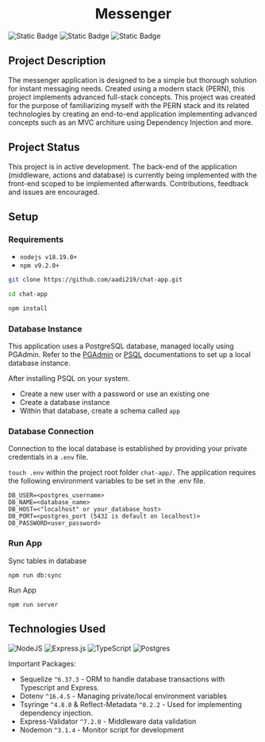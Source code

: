 <h1 style="text-align: center;">Messenger</h1>

![Static Badge](https://img.shields.io/badge/status-in_development-green)
![Static Badge](https://img.shields.io/badge/active_branch-middleware-orange)
![Static Badge](https://img.shields.io/badge/language-typescript-blue)

## Project Description
The messenger application is designed to be a simple but thorough solution for instant messaging needs. Created using a modern stack (PERN), this project implements advanced full-stack concepts. This project was created for the purpose of familiarizing myself with the PERN stack and its related technologies by creating an end-to-end application implementing advanced concepts such as an MVC architure using Dependency Injection and more.

## Project Status
This project is in active development. The back-end of the application (middleware, actions and database) is currently being implemented with the front-end scoped to be implemented afterwards. Contributions, feedback and issues are encouraged.

## Setup
### Requirements
- `nodejs v18.19.0+`
- `npm v9.2.0+`

```bash
git clone https://github.com/aadi219/chat-app.git
```

```bash
cd chat-app
```
```bash
npm install
```
### Database Instance
This application uses a PostgreSQL database, managed locally using PGAdmin. Refer to the [PGAdmin](https://www.pgadmin.org/) or [PSQL](https://www.postgresql.org/docs/) documentations to set up a local database instance.

After installing PSQL on your system.
- Create a new user with a password or use an existing one
- Create a database instance
- Within that database, create a schema called `app`

### Database Connection
Connection to the local database is established by providing your private credentials in a `.env` file.

`touch .env` within the project root folder `chat-app/`.
The application requires the following environment variables to be set in the .env file.
```
DB_USER=<postgres_username>
DB_NAME=<database_name>
DB_HOST=<"localhost" or your_database_host>
DB_PORT=<postgres_port (5432 is default on localhost)>
DB_PASSWORD<user_password>
```

### Run App
Sync tables in database
```
npm run db:sync
```
Run App
```
npm run server
```


## Technologies Used
![NodeJS](https://img.shields.io/badge/node.js-6DA55F?style=for-the-badge&logo=node.js&logoColor=white)
![Express.js](https://img.shields.io/badge/express.js-%23404d59.svg?style=for-the-badge&logo=express&logoColor=%2361DAFB)
![TypeScript](https://img.shields.io/badge/typescript-%23007ACC.svg?style=for-the-badge&logo=typescript&logoColor=white)
![Postgres](https://img.shields.io/badge/postgres-%23316192.svg?style=for-the-badge&logo=postgresql&logoColor=white)

Important Packages:
- Sequelize `^6.37.3` - ORM to handle database transactions with Typescript and Express.
- Dotenv `^16.4.5` - Managing private/local environment variables
- Tsyringe `^4.8.0` & Reflect-Metadata `^0.2.2` - Used for implementing dependency injection.
- Express-Validator `^7.2.0` - Middleware data validation
- Nodemon `^3.1.4` - Monitor script for development
